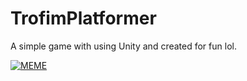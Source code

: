 # TrofimPlatformer
A simple game with using Unity and created for fun lol.

[![MEME](https://img.youtube.com/vi/JIxRaOQfxAo/0.jpg)](https://www.youtube.com/watch?v=JIxRaOQfxAo)

